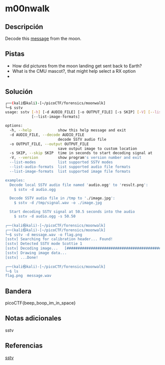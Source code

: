 # m00nwalk

## Descripción
Decode this [message](https://jupiter.challenges.picoctf.org/static/14393e18d98fedbaedbc28896d7ef31a/message.wav) from the moon.

## Pistas
- How did pictures from the moon landing get sent back to Earth?
- What is the CMU mascot?, that might help select a RX option
-
## Solución
```bash
┌──(kali㉿kali)-[~/picoCTF/forensics/moonwalk]
└─$ sstv
usage: sstv [-h] [-d AUDIO_FILE] [-o OUTPUT_FILE] [-s SKIP] [-V] [--list-modes] [--list-audio-formats]
            [--list-image-formats]

options:
  -h, --help            show this help message and exit
  -d AUDIO_FILE, --decode AUDIO_FILE
                        decode SSTV audio file
  -o OUTPUT_FILE, --output OUTPUT_FILE
                        save output image to custom location
  -s SKIP, --skip SKIP  time in seconds to start decoding signal at
  -V, --version         show program's version number and exit
  --list-modes          list supported SSTV modes
  --list-audio-formats  list supported audio file formats
  --list-image-formats  list supported image file formats

examples:
  Decode local SSTV audio file named 'audio.ogg' to 'result.png':
    $ sstv -d audio.ogg

  Decode SSTV audio file in /tmp to './image.jpg':
    $ sstv -d /tmp/signal.wav -o ./image.jpg

  Start decoding SSTV signal at 50.5 seconds into the audio
    $ sstv -d audio.ogg -s 50.50
                                                                                                             
┌──(kali㉿kali)-[~/picoCTF/forensics/moonwalk]
┌──(kali㉿kali)-[~/picoCTF/forensics/moonwalk]
└─$ sstv -d message.wav -o flag.png
[sstv] Searching for calibration header... Found!    
[sstv] Detected SSTV mode Scottie 1
[sstv] Decoding image...   [###########################################################################] 100%
[sstv] Drawing image data...
[sstv] ...Done!
                                                                                                             
┌──(kali㉿kali)-[~/picoCTF/forensics/moonwalk]
└─$ ls
flag.png  message.wav

```

## Bandera
picoCTF{beep_boop_im_in_space}

## Notas adicionales
sstv

## Referencias
[sstv](https://github.com/colaclanth/sstv)